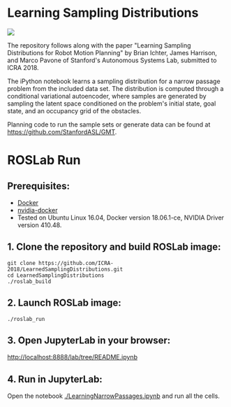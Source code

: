 # Learning Sampling Distributions
<a href="#roslab-run"><img src="https://img.shields.io/badge/ROSLab-run-brightgreen.svg"></a>

The repository follows along with the paper "Learning Sampling Distributions for Robot Motion Planning" by Brian Ichter, James Harrison, and Marco Pavone of Stanford's Autonomous Systems Lab, submitted to ICRA 2018.

The iPython notebook learns a sampling distribution for a narrow passage problem from the included data set. The distribution is computed through a conditional variational autoencoder, where samples are generated by sampling the latent space conditioned on the problem's initial state, goal state, and an occupancy grid of the obstacles.

Planning code to run the sample sets or generate data can be found at <https://github.com/StanfordASL/GMT>.

# ROSLab Run

## Prerequisites:
* [Docker](https://www.docker.com/)
* [nvidia-docker](https://github.com/nvidia/nvidia-docker/wiki/Installation-(version-2.0))
* Tested on Ubuntu Linux 16.04, Docker version 18.06.1-ce, NVIDIA Driver version 410.48.

## 1. Clone the repository and build ROSLab image:
```
git clone https://github.com/ICRA-2018/LearnedSamplingDistributions.git
cd LearnedSamplingDistributions
./roslab_build
```
## 2. Launch ROSLab image:
```
./roslab_run
```
## 3. Open JupyterLab in your browser:
[http://localhost:8888/lab/tree/README.ipynb](http://localhost:8888/lab/tree/README.ipynb)

## 4. Run in JupyterLab:

Open the notebook [./LearningNarrowPassages.ipynb](LearningNarrowPassages.ipynb) and run all the cells.
